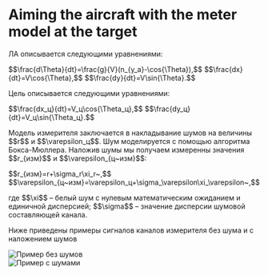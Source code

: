 <h1>Aiming the aircraft with the meter model at the target</h1>
ЛА описывается следующими уравнениями:  
<p style="text-algin:center"> $$\frac{d\Theta}{dt}=\frac{g}{V}(n_{y_a}-\cos{\Theta}),$$  
$$\frac{dx}{dt}=V\cos{\Theta},$$  
$$\frac{dy}{dt}=V\sin{\Theta}.$$</p>  
Цель описывается следующими уравнениями:  
<p style="text-algin:center"> $$\frac{dx_ц}{dt}=V_ц\cos{\Theta_ц},$$  
$$\frac{dy_ц}{dt}=V_ц\sin{\Theta_ц}.$$  </p>  
<p>Модель измерителя заключается в накладывание шумов на величины $$r$$ и $$\varepsilon_ц$$. Шум моделируется с помощью алгоритма Бокса-Мюллера. Наложив шумы мы получаем измеренны значения $$r_{изм}$$ и $$\varepsilon_{ц~изм}$$:</p>  
<p style="text-algin:center">$$r_{изм}=r+\sigma_r\xi_r~,$$  
$$\varepsilon_{ц~изм}=\varepsilon_ц+\sigma_\varepsilon\xi_\varepsilon~,$$</p>  
<p>где $$\xi$$ – белый шум с нулевым математическим ожиданием и единичной дисперсией; $$\sigma$$ – значение дисперсии шумовой составляющей канала.</p>
<p>Ниже приведены примеры сигналов каналов измерителя без шума и с наложением шумов</p>  

![Пример без шумов](../Example/Examplre_without_noise.png)  
![Пример c шумами](../Example/Examplre_with_noise.png)
